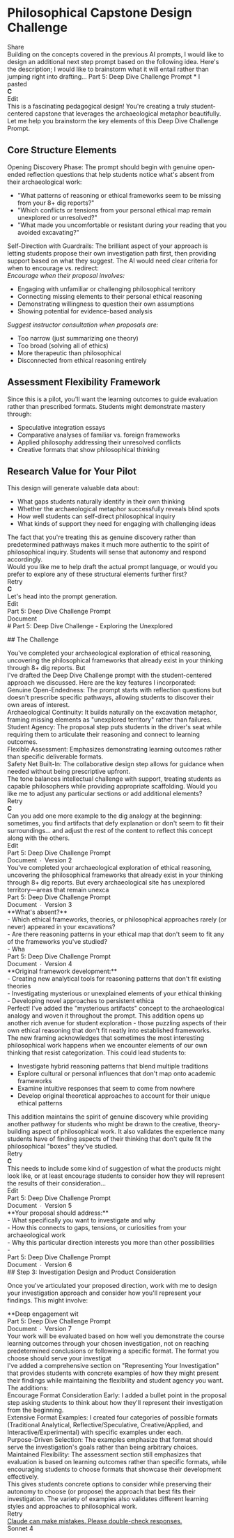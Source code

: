 ﻿# <a name="_kr0klergrso2"></a>Philosophical Capstone Design Challenge
Share\
Building on the concepts covered in the previous AI prompts, I would like to design an additional next step prompt based on the following idea. Here's the description; I would like to brainstorm what it will entail rather than jumping right into drafting... Part 5: Deep Dive Challenge Prompt \* I\
pasted\
**C**\
Edit\
This is a fascinating pedagogical design! You're creating a truly student-centered capstone that leverages the archaeological metaphor beautifully. Let me help you brainstorm the key elements of this Deep Dive Challenge Prompt.
## <a name="_xrhzf3oiz0pe"></a>**Core Structure Elements**
Opening Discovery Phase: The prompt should begin with genuine open-ended reflection questions that help students notice what's absent from their archaeological work:

- "What patterns of reasoning or ethical frameworks seem to be missing from your 8+ dig reports?"
- "Which conflicts or tensions from your personal ethical map remain unexplored or unresolved?"
- "What made you uncomfortable or resistant during your reading that you avoided excavating?"

Self-Direction with Guardrails: The brilliant aspect of your approach is letting students propose their own investigation path first, then providing support based on what they suggest. The AI would need clear criteria for when to encourage vs. redirect:\
*Encourage when their proposal involves:*

- Engaging with unfamiliar or challenging philosophical territory
- Connecting missing elements to their personal ethical reasoning
- Demonstrating willingness to question their own assumptions
- Showing potential for evidence-based analysis

*Suggest instructor consultation when proposals are:*

- Too narrow (just summarizing one theory)
- Too broad (solving all of ethics)
- More therapeutic than philosophical
- Disconnected from ethical reasoning entirely
## <a name="_3e9g2t5z4uhz"></a>**Assessment Flexibility Framework**
Since this is a pilot, you'll want the learning outcomes to guide evaluation rather than prescribed formats. Students might demonstrate mastery through:

- Speculative integration essays
- Comparative analyses of familiar vs. foreign frameworks
- Applied philosophy addressing their unresolved conflicts
- Creative formats that show philosophical thinking
## <a name="_noylbl9rwv6s"></a>**Research Value for Your Pilot**
This design will generate valuable data about:

- What gaps students naturally identify in their own thinking
- Whether the archaeological metaphor successfully reveals blind spots
- How well students can self-direct philosophical inquiry
- What kinds of support they need for engaging with challenging ideas

The fact that you're treating this as genuine discovery rather than predetermined pathways makes it much more authentic to the spirit of philosophical inquiry. Students will sense that autonomy and respond accordingly.\
Would you like me to help draft the actual prompt language, or would you prefer to explore any of these structural elements further first?\
Retry\
**C**\
Let's head into the prompt generation.\
Edit\
Part 5: Deep Dive Challenge Prompt\
Document\
\# Part 5: Deep Dive Challenge - Exploring the Unexplored

\## The Challenge

You've completed your archaeological exploration of ethical reasoning, uncovering the philosophical frameworks that already exist in your thinking through 8+ dig reports. But\
I've drafted the Deep Dive Challenge prompt with the student-centered approach we discussed. Here are the key features I incorporated:\
Genuine Open-Endedness: The prompt starts with reflection questions but doesn't prescribe specific pathways, allowing students to discover their own areas of interest.\
Archaeological Continuity: It builds naturally on the excavation metaphor, framing missing elements as "unexplored territory" rather than failures.\
Student Agency: The proposal step puts students in the driver's seat while requiring them to articulate their reasoning and connect to learning outcomes.\
Flexible Assessment: Emphasizes demonstrating learning outcomes rather than specific deliverable formats.\
Safety Net Built-In: The collaborative design step allows for guidance when needed without being prescriptive upfront.\
The tone balances intellectual challenge with support, treating students as capable philosophers while providing appropriate scaffolding. Would you like me to adjust any particular sections or add additional elements?\
Retry\
**C**\
Can you add one more example to the dig analogy at the beginning: sometimes, you find artifacts that defy explanation or don't seem to fit their surroundings... and adjust the rest of the content to reflect this concept along with the others.\
Edit\
Part 5: Deep Dive Challenge Prompt\
Document ∙ Version 2\
You've completed your archaeological exploration of ethical reasoning, uncovering the philosophical frameworks that already exist in your thinking through 8+ dig reports. But every archaeological site has unexplored territory—areas that remain unexca\
Part 5: Deep Dive Challenge Prompt\
Document ∙ Version 3\
\*\*What's absent?\*\*\
\- Which ethical frameworks, theories, or philosophical approaches rarely (or never) appeared in your excavations?\
\- Are there reasoning patterns in your ethical map that don't seem to fit any of the frameworks you've studied?\
\- Wha\
Part 5: Deep Dive Challenge Prompt\
Document ∙ Version 4\
\*\*Original framework development:\*\*\
\- Creating new analytical tools for reasoning patterns that don't fit existing theories\
\- Investigating mysterious or unexplained elements of your ethical thinking\
\- Developing novel approaches to persistent ethica\
Perfect! I've added the "mysterious artifacts" concept to the archaeological analogy and woven it throughout the prompt. This addition opens up another rich avenue for student exploration - those puzzling aspects of their own ethical reasoning that don't fit neatly into established frameworks.\
The new framing acknowledges that sometimes the most interesting philosophical work happens when we encounter elements of our own thinking that resist categorization. This could lead students to:

- Investigate hybrid reasoning patterns that blend multiple traditions
- Explore cultural or personal influences that don't map onto academic frameworks
- Examine intuitive responses that seem to come from nowhere
- Develop original theoretical approaches to account for their unique ethical patterns

This addition maintains the spirit of genuine discovery while providing another pathway for students who might be drawn to the creative, theory-building aspect of philosophical work. It also validates the experience many students have of finding aspects of their thinking that don't quite fit the philosophical "boxes" they've studied.\
Retry\
**C**\
This needs to include some kind of suggestion of what the products might look like, or at least encourage students to consider how they will represent the results of their consideration...\
Edit\
Part 5: Deep Dive Challenge Prompt\
Document ∙ Version 5\
\*\*Your proposal should address:\*\*\
\- What specifically you want to investigate and why\
\- How this connects to gaps, tensions, or curiosities from your archaeological work\
\- Why this particular direction interests you more than other possibilities\
\-\
Part 5: Deep Dive Challenge Prompt\
Document ∙ Version 6\
\## Step 3: Investigation Design and Product Consideration

Once you've articulated your proposed direction, work with me to design your investigation approach and consider how you'll represent your findings. This might involve:

\*\*Deep engagement wit\
Part 5: Deep Dive Challenge Prompt\
Document ∙ Version 7\
Your work will be evaluated based on how well you demonstrate the course learning outcomes through your chosen investigation, not on reaching predetermined conclusions or following a specific format. The format you choose should serve your investigat\
I've added a comprehensive section on "Representing Your Investigation" that provides students with concrete examples of how they might present their findings while maintaining the flexibility and student agency you want. The additions:\
Encourage Format Consideration Early: I added a bullet point in the proposal step asking students to think about how they'll represent their investigation from the beginning.\
Extensive Format Examples: I created four categories of possible formats (Traditional Analytical, Reflective/Speculative, Creative/Applied, and Interactive/Experimental) with specific examples under each.\
Purpose-Driven Selection: The examples emphasize that format should serve the investigation's goals rather than being arbitrary choices.\
Maintained Flexibility: The assessment section still emphasizes that evaluation is based on learning outcomes rather than specific formats, while encouraging students to choose formats that showcase their development effectively.\
This gives students concrete options to consider while preserving their autonomy to choose (or propose) the approach that best fits their investigation. The variety of examples also validates different learning styles and approaches to philosophical work.\
Retry\
[Claude can make mistakes. Please double-check responses.](https://support.anthropic.com/en/articles/8525154-claude-is-providing-incorrect-or-misleading-responses-what-s-going-on)\
Sonnet 4

